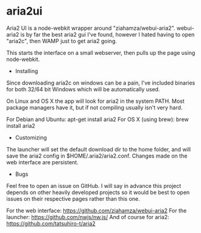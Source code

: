 aria2ui
=============

Aria2 UI is a node-webkit wrapper around "ziahamza/webui-aria2". webui-aria2 is by far the best aria2 gui I've found, however I hated having to open "aria2c", then WAMP just to get aria2 going.

This starts the interface on a small webserver, then pulls up the page using node-webkit.

* Installing

Since downloading aria2c on windows can be a pain, I've included binaries for both 32/64 bit Windows which will be automatically used.

On Linux and OS X the app will look for aria2 in the system PATH. Most package managers have it, but if not compiling usually isn't very hard.

For Debian and Ubuntu: apt-get install aria2
For OS X (using brew): brew install aria2

* Customizing

The launcher will set the default download dir to the home folder, and will save the aria2 config in $HOME/.aria2/aria2.conf. Changes made on the web interface are persistent.

* Bugs

Feel free to open an issue on GitHub. I will say in advance this project depends on other heavily developed projects so it would be best to open issues on their respective pages rather than this one.

For the web interface: https://github.com/ziahamza/webui-aria2
For the launcher: https://github.com/nwjs/nw.js/
And of course for aria2: https://github.com/tatsuhiro-t/aria2